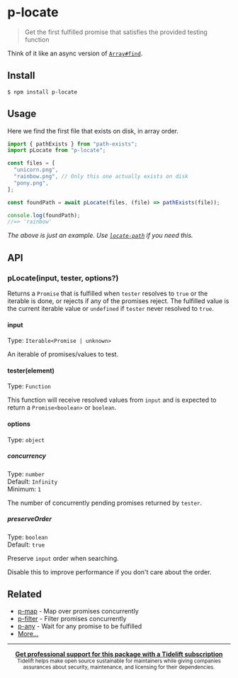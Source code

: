 # p-locate

> Get the first fulfilled promise that satisfies the provided testing function

Think of it like an async version of
[`Array#find`](https://developer.mozilla.org/en/docs/Web/JavaScript/Reference/Global_Objects/Array/find).

## Install

```
$ npm install p-locate
```

## Usage

Here we find the first file that exists on disk, in array order.

```js
import { pathExists } from "path-exists";
import pLocate from "p-locate";

const files = [
  "unicorn.png",
  "rainbow.png", // Only this one actually exists on disk
  "pony.png",
];

const foundPath = await pLocate(files, (file) => pathExists(file));

console.log(foundPath);
//=> 'rainbow'
```

_The above is just an example. Use
[`locate-path`](https://github.com/sindresorhus/locate-path) if you need this._

## API

### pLocate(input, tester, options?)

Returns a `Promise` that is fulfilled when `tester` resolves to `true` or the
iterable is done, or rejects if any of the promises reject. The fulfilled value
is the current iterable value or `undefined` if `tester` never resolved to
`true`.

#### input

Type: `Iterable<Promise | unknown>`

An iterable of promises/values to test.

#### tester(element)

Type: `Function`

This function will receive resolved values from `input` and is expected to
return a `Promise<boolean>` or `boolean`.

#### options

Type: `object`

##### concurrency

Type: `number`\
Default: `Infinity`\
Minimum: `1`

The number of concurrently pending promises returned by `tester`.

##### preserveOrder

Type: `boolean`\
Default: `true`

Preserve `input` order when searching.

Disable this to improve performance if you don't care about the order.

## Related

- [p-map](https://github.com/sindresorhus/p-map) - Map over promises
  concurrently
- [p-filter](https://github.com/sindresorhus/p-filter) - Filter promises
  concurrently
- [p-any](https://github.com/sindresorhus/p-any) - Wait for any promise to be
  fulfilled
- [More…](https://github.com/sindresorhus/promise-fun)

---

<div align="center">
	<b>
		<a href="https://tidelift.com/subscription/pkg/npm-p-locate?utm_source=npm-p-locate&utm_medium=referral&utm_campaign=readme">Get professional support for this package with a Tidelift subscription</a>
	</b>
	<br>
	<sub>
		Tidelift helps make open source sustainable for maintainers while giving companies<br>assurances about security, maintenance, and licensing for their dependencies.
	</sub>
</div>
